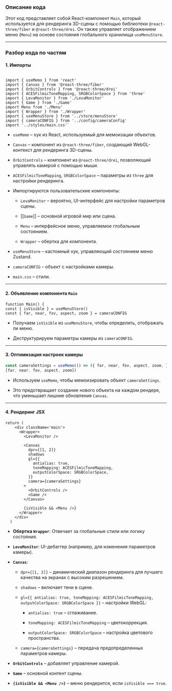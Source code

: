 
### **Описание кода**

Этот код представляет собой React-компонент `Main`, который используется для рендеринга 3D-сцены с помощью библиотеки `@react-three/fiber` и `@react-three/drei`. Он также управляет отображением меню (`Menu`) на основе состояния глобального хранилища `useMenuStore`.

---

### **Разбор кода по частям**

#### **1. Импорты**

```tsx

import { useMemo } from 'react' 
import { Canvas } from '@react-three/fiber' 
import { OrbitControls } from '@react-three/drei' 
import { ACESFilmicToneMapping, SRGBColorSpace } from 'three'  
import { LevaMonitor } from './LevaMonitor' 
import { Game } from './Game' 
import Menu from './Menu' 
import { Wrapper } from './Wrapper'  
import { useMenuStore } from '../store/menuStore' 
import { cameraCONFIG } from '../config/cameraConfig'  
import '../styles/main.css'`
```

- `useMemo` – хук из React, используемый для мемоизации объектов.
    
- `Canvas` – компонент из `@react-three/fiber`, создающий WebGL-контекст для рендеринга 3D-сцены.
    
- `OrbitControls` – компонент из `@react-three/drei`, позволяющий управлять камерой с помощью мыши.
    
- `ACESFilmicToneMapping`, `SRGBColorSpace` – параметры из `three` для настройки рендеринга.
    
- Импортируются пользовательские компоненты:
    
    - `LevaMonitor` – вероятно, UI-интерфейс для настройки параметров сцены.
        
    - [[`Game`]] – основной игровой мир или сцена.
        
    - `Menu` – интерфейсное меню, управляемое глобальным состоянием.
        
    - `Wrapper` – обертка для компонента.
        
- `useMenuStore` – кастомный хук, управляющий состоянием меню Zustand.
    
- `cameraCONFIG` – объект с настройками камеры.
    
- `main.css` – стили.
    
---

#### **2. Объявление компонента `Main`**

```tsx
function Main() {   
const { isVisible } = useMenuStore()   
const { far, near, fov, aspect, zoom } = cameraCONFIG
```

- Получаем `isVisible` из `useMenuStore`, чтобы определить, отображать ли меню.
    
- Деструктурируем параметры камеры из `cameraCONFIG`.
    
---
#### **3. Оптимизация настроек камеры**

```ts
const cameraSettings = useMemo(() => ({ far, near, fov, aspect, zoom, }), 
[far, near, fov, aspect, zoom])
```

- Используем `useMemo`, чтобы мемоизировать объект `cameraSettings`.
    
- Это предотвращает создание нового объекта на каждом рендере, что уменьшает лишние обновления `Canvas`.
    
---
#### **4. Рендеринг JSX**


```tsx
return (
    <div className='main'>
      <Wrapper>
        <LevaMonitor />

        <Canvas
          dpr={[1, 2]}
          shadows
          gl={{
            antialias: true,
            toneMapping: ACESFilmicToneMapping,
            outputColorSpace: SRGBColorSpace,
          }}
          camera={cameraSettings}
        >
          <OrbitControls />
          <Game />
        </Canvas>

        {isVisible && <Menu />}
      </Wrapper>
    </div>
  )
```

- **Обертка `Wrapper`**: Отвечает за глобальные стили или логику состояния.
    
- **`LevaMonitor`**: UI-дебаггер (например, для изменения параметров камеры).
    
- **`Canvas`**:
    
    - `dpr={[1, 2]}` – динамический диапазон рендеринга для лучшего качества на экранах с высоким разрешением.
        
    - `shadows` – включает тени в сцене.
        
    - `gl={{ antialias: true, toneMapping: ACESFilmicToneMapping, outputColorSpace: SRGBColorSpace }}` – настройки WebGL:
        
        - `antialias: true` – сглаживание.
            
        - `toneMapping: ACESFilmicToneMapping` – цветокоррекция.
            
        - `outputColorSpace: SRGBColorSpace` – настройка цветового пространства.
            
    - `camera={cameraSettings}` – передача предопределенных параметров камеры.
        
- **`OrbitControls`** – добавляет управление камерой.
    
- **`Game`** – основной контент сцены.
    
- **`{isVisible && <Menu />}`** – меню рендерится, если `isVisible === true`.